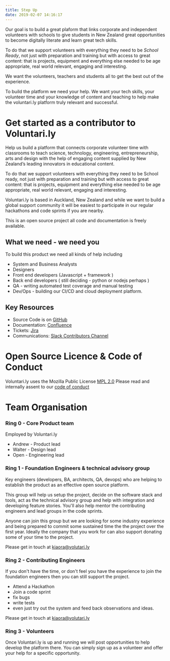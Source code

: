 ```yaml
---
title: Step Up
date: 2019-02-07 14:16:17
---
```

 Our goal is to build a great plaform that links corporate and independent volunteers with schools to give students in New Zealand great opportunities to become digitally literate and learn great tech skills.

To do that we support volunteers with everything they need to be *School Ready*, not just with preparation and training but with access to great content: that is projects, equipment and everything else needed to be age appropriate, real world relevant, engaging and interesting.

We want the volunteers, teachers and students all to get the best out of the experience.

To build the platform we need your help. We want your tech skills, your volunteer time and your knowledge of content and teaching to help make the voluntari.ly platform truly relevant and successful.


# Get started as a contributor to Voluntari.ly

Help us build a platform that connects corporate volunteer time with classrooms to teach science, technology, engineering, entrepreneurship, arts and design with the help of engaging content supplied by New Zealand’s leading innovators in educational content.

To do that we support volunteers with everything they need to be School ready, not just with preparation and training but with access to great content: that is projects, equipment and everything else needed to be age appropriate, real world relevant, engaging and interesting.

Voluntari.ly is based in Auckland, New Zealand and while we want to build a global support community it will be easiest to participate in our regular hackathons and code sprints if you are nearby.

This is an open source project all code and documentation is freely available.

## What we need - we need you
To build this product we need all kinds of help including
* System and Business Analysts
* Designers
* Front end developers (Javascript + framework )
* Back end developers ( still deciding - python or nodejs perhaps )
* QA - writing automated test coverage and manual testing
* Dev/Ops - building our CI/CD and cloud deployment platform.

## Key Resources
* Source Code is on [GitHub](https://github.com/voluntarily)
* Documentation: [Confluence](https://voluntarily.atlassian.net/wiki)
* Tickets: [Jira](https://voluntarily.atlassian.net)
* Communications: [Slack Contributors Channel](https://omgtechrangers.slack.com/messages/CG4MTD5EV/)

# Open Source Licence & Code of Conduct
Voluntari.ly uses the Mozilla Public License [MPL 2.0](https://www.mozilla.org/en-US/MPL/2.0/)
Please read and internally assent to our [code of conduct](code-of-conduct/index.html)

# Team Organisation
### Ring 0 - Core Product team

Employed by Voluntari.ly
* Andrew - Product lead
* Walter - Design lead
* Open - Engineering lead

### Ring 1 - Foundation Engineers & technical advisory group

Key engineers (developers, BA, architects, QA, devops) who are helping to establish the product as an effective open source platform.

This group will help us setup the project, decide on the software stack and tools, act as the technical advisory group and help with integration and developing feature stories.  You'll also help mentor the contributing engineers and lead groups in the code sprints.

Anyone can join this group but we are looking for some industry experience and being prepared to commit some sustained time the the project over the first year. Ideally the company that you work for can also support donating some of your time to the project.

Please get in touch at
<a href="mailto:kiaora@volutari.ly">kiaora@volutari.ly</a>


### Ring 2 - Contributing Engineers
If you don't have the time, or don't feel you have the experience to join the foundation engineers then you can still support the project.
* Attend a Hackathon
* Join a code sprint
* fix bugs
* write tests
* even just try out the system and feed back observations and ideas.

Please get in touch at
<a href="mailto:kiaora@volutari.ly">kiaora@volutari.ly</a>

### Ring 3 - Volunteers
Once Voluntari.ly is up and running we will post opportunities to help develop the platform there. You can simply sign up as a volunteer and offer your help for a specific opportunity.
